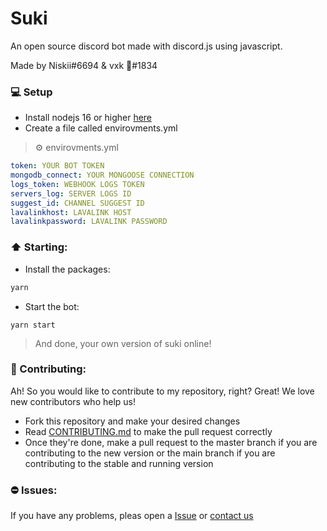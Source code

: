 # Suki
An open source discord bot made with discord.js using javascript.


Made by Niskii#6694 & vxk 🖤#1834


### 💻 Setup
- Install nodejs 16 or higher [here](https://nodejs.org)
- Create a file called envirovments.yml

> ⚙️ envirovments.yml

```yml
token: YOUR BOT TOKEN
mongodb_connect: YOUR MONGOOSE CONNECTION
logs_token: WEBHOOK LOGS TOKEN
servers_log: SERVER LOGS ID
suggest_id: CHANNEL SUGGEST ID
lavalinkhost: LAVALINK HOST
lavalinkpassword: LAVALINK PASSWORD
```

### ⬆️ Starting:
- Install the packages:
```bash
yarn
```
- Start the bot:
```
yarn start
```
> And done, your own version of suki online!

### 🥳 Contributing:
Ah! So you would like to contribute to my repository, right? Great! We love new contributors who help us!
- Fork this repository and make your desired changes
- Read [CONTRIBUTING.md](https://github.com/sukicorp/Suki/blob/main/.github/CONTRIBUTING.md) to make the pull request correctly
- Once they're done, make a pull request to the master branch if you are contributing to the new version or the main branch if you are contributing to the stable and running version

### ⛔ Issues:
If you have any problems, pleas open a [Issue](https://github.com/sukicorp/Suki/issues) or [contact us](https://discord.gg/xBe7hABxMD)

